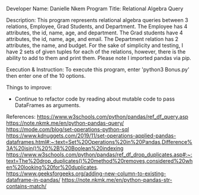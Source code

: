 Developer Name: Danielle Nkem
Program Title: Relational Algebra Query

Description:
  This program represents relational algebra queries between 3 relations, Employee, Grad Students, and Department. The Employee has 4 attributes, the id, name, age, and department.
  The Grad students have 4 attributes, the id, name, age, and email. The Department relation has 2 attributes, the name, and budget. For the sake of simplicity and testing, I have 2 sets of 
  given tuples for each of the relations, however, there is the ability to add to them and print them. Please note I imported pandas via pip.

Execution & Instruction:
  To execute this program, enter 'python3 Bonus.py' then enter one of the 10 options.

Things to improve:
  - Continue to refactor code by reading about mutable code to pass DataFrames as arguments.

References:
  https://www.w3schools.com/python/pandas/ref_df_query.asp
  https://note.nkmk.me/en/python-pandas-query/
  https://mode.com/blog/set-operations-python-sql
  https://www.kdnuggets.com/2019/11/set-operations-applied-pandas-dataframes.html#:~:text=Set%20Operations%20in%20Pandas,Difference%3A%20isin()%20%2B%20Boolean%20indexing
  https://www.w3schools.com/python/pandas/ref_df_drop_duplicates.asp#:~:text=The%20drop_duplicates()%20method%20removes,considered%20when%20looking%20for%20duplicates.
  https://www.geeksforgeeks.org/adding-new-column-to-existing-dataframe-in-pandas/
  https://note.nkmk.me/en/python-pandas-str-contains-match/
